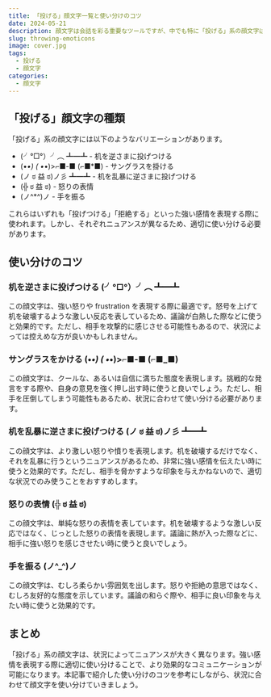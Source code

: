 ```yaml
---
title: 「投げる」顔文字一覧と使い分けのコツ
date: 2024-05-21
description: 顔文字は会話を彩る重要なツールですが、中でも特に「投げる」系の顔文字は使い分けが難しいことで知られています。本記事では、様々な「投げる」顔文字の特徴と使い分け方について解説していきます。
slug: throwing-emoticons
image: cover.jpg
tags:
  - 投げる
  - 顔文字
categories:
  - 顔文字
---
```


## 「投げる」顔文字の種類

「投げる」系の顔文字には以下のようなバリエーションがあります。

- (╯°□°）╯︵ ┻━┻ - 机を逆さまに投げつける
- (•_•) ( •_•)>⌐■-■ (⌐■\*■) - サングラスを掛ける
- (ノ ಠ 益 ಠ)ノ彡 ┻━┻ - 机を乱暴に逆さまに投げつける
- (╬ ಠ 益 ಠ) - 怒りの表情
- (ノ^\*^)ノ - 手を振る

これらはいずれも「投げつける」「拒絶する」といった強い感情を表現する際に使われます。しかし、それぞれニュアンスが異なるため、適切に使い分ける必要があります。

## 使い分けのコツ

### 机を逆さまに投げつける (╯°□°）╯︵ ┻━┻

この顔文字は、強い怒りや frustration を表現する際に最適です。怒号を上げて机を破壊するような激しい反応を表しているため、議論が白熱した際などに使うと効果的です。ただし、相手を攻撃的に感じさせる可能性もあるので、状況によっては控えめな方が良いかもしれません。

### サングラスをかける (•_•) ( •_•)>⌐■-■ (⌐■_■)

この顔文字は、クールな、あるいは自信に満ちた態度を表現します。挑戦的な発言をする際や、自身の意見を強く押し出す時に使うと良いでしょう。ただし、相手を圧倒してしまう可能性もあるため、状況に合わせて使い分ける必要があります。

### 机を乱暴に逆さまに投げつける (ノ ಠ 益 ಠ)ノ彡 ┻━┻

この顔文字は、より激しい怒りや憤りを表現します。机を破壊するだけでなく、それを乱暴に行うというニュアンスがあるため、非常に強い感情を伝えたい時に使うと効果的です。ただし、相手を脅かすような印象を与えかねないので、適切な状況でのみ使うことをおすすめします。

### 怒りの表情 (╬ ಠ 益 ಠ)

この顔文字は、単純な怒りの表情を表しています。机を破壊するような激しい反応ではなく、じっとした怒りの表情を表現します。議論に熱が入った際などに、相手に強い怒りを感じさせたい時に使うと良いでしょう。

### 手を振る (ノ^\_^)ノ

この顔文字は、むしろ柔らかい雰囲気を出します。怒りや拒絶の意思ではなく、むしろ友好的な態度を示しています。議論の和らぐ際や、相手に良い印象を与えたい時に使うと効果的です。

## まとめ

「投げる」系の顔文字は、状況によってニュアンスが大きく異なります。強い感情を表現する際に適切に使い分けることで、より効果的なコミュニケーションが可能になります。本記事で紹介した使い分けのコツを参考にしながら、状況に合わせて顔文字を使い分けていきましょう。
